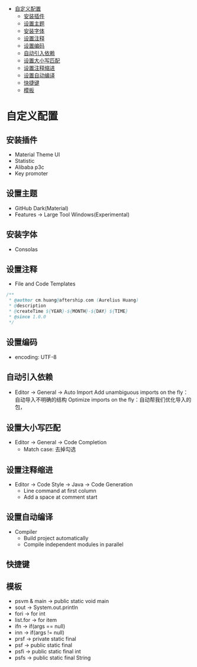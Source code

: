 <!-- @import "[TOC]" {cmd="toc" depthFrom=1 depthTo=6 orderedList=false} -->

<!-- code_chunk_output -->

- [自定义配置](#自定义配置)
  - [安装插件](#安装插件)
  - [设置主题](#设置主题)
  - [安装字体](#安装字体)
  - [设置注释](#设置注释)
  - [设置编码](#设置编码)
  - [自动引入依赖](#自动引入依赖)
  - [设置大小写匹配](#设置大小写匹配)
  - [设置注释缩进](#设置注释缩进)
  - [设置自动编译](#设置自动编译)
  - [快捷键](#快捷键)
  - [模板](#模板)

<!-- /code_chunk_output -->

# 自定义配置

## 安装插件

- Material Theme UI
- Statistic
- Alibaba p3c
- Key promoter

## 设置主题

- GitHub Dark(Material)
- Features -> Large Tool Windows(Experimental)

## 安装字体

- Consolas

## 设置注释

- File and Code Templates

```java
/**
 * @author cm.huang@aftership.com (Aurelius Huang)
 * @description
 * @createTime ${YEAR}-${MONTH}-${DAY} ${TIME}
 * @since 1.0.0
 */
```

## 设置编码

- encoding: UTF-8

## 自动引入依赖

- Editor -> General -> Auto Import
  Add unambiguous imports on the fly：自动导入不明确的结构
  Optimize imports on the fly：自动帮我们优化导入的包，

## 设置大小写匹配

- Editor -> General -> Code Completion
  - Match case: 去掉勾选

## 设置注释缩进

- Editor -> Code Style -> Java -> Code Generation
  - Line command at first column
  - Add a space at comment start

## 设置自动编译

- Compiler
  - Build project automatically
  - Compile independent modules in parallel

## 快捷键

## 模板

- psvm & main -> public static void main
- sout -> System.out.println
- fori -> for int
- list.for -> for item
- ifn -> if(args == null)
- inn -> if(args != null)
- prsf -> private static final
- psf -> public static final
- psfi -> public static final int
- psfs -> public static final String
